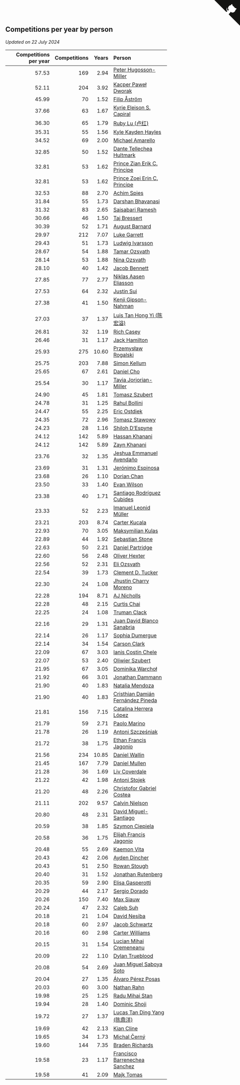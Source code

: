 ## Competitions per year by person

*Updated on 22 July 2024*

| Competitions per year | Competitions | Years | Person |
| ---: | ---: | ---: | :--- |
| 57.53 | 169 | 2.94 | [Peter Hugosson-Miller](https://www.worldcubeassociation.org/persons/2021HUGO01) |
| 52.11 | 204 | 3.92 | [Kacper Paweł Dworak](https://www.worldcubeassociation.org/persons/2020DWOR01) |
| 45.99 | 70 | 1.52 | [Filip Åström](https://www.worldcubeassociation.org/persons/2023ASTR01) |
| 37.66 | 63 | 1.67 | [Kyrie Eleison S. Capiral](https://www.worldcubeassociation.org/persons/2022CAPI02) |
| 36.30 | 65 | 1.79 | [Ruby Lu (卢红)](https://www.worldcubeassociation.org/persons/2022LURU01) |
| 35.31 | 55 | 1.56 | [Kyle Kayden Hayles](https://www.worldcubeassociation.org/persons/2022HAYL02) |
| 34.52 | 69 | 2.00 | [Michael Amarello](https://www.worldcubeassociation.org/persons/2022AMAR09) |
| 32.85 | 50 | 1.52 | [Dante Tellechea Hultmark](https://www.worldcubeassociation.org/persons/2023HULT01) |
| 32.81 | 53 | 1.62 | [Prince Zian Erik C. Principe](https://www.worldcubeassociation.org/persons/2022PRIN08) |
| 32.81 | 53 | 1.62 | [Prince Zoei Erin C. Principe](https://www.worldcubeassociation.org/persons/2022PRIN09) |
| 32.53 | 88 | 2.70 | [Achim Spies](https://www.worldcubeassociation.org/persons/2021SPIE01) |
| 31.84 | 55 | 1.73 | [Darshan Bhavanasi](https://www.worldcubeassociation.org/persons/2022BHAV01) |
| 31.32 | 83 | 2.65 | [Saisabari Ramesh](https://www.worldcubeassociation.org/persons/2021RAME01) |
| 30.66 | 46 | 1.50 | [Taj Bressert](https://www.worldcubeassociation.org/persons/2023BRES01) |
| 30.39 | 52 | 1.71 | [August Barnard](https://www.worldcubeassociation.org/persons/2022BARN21) |
| 29.97 | 212 | 7.07 | [Luke Garrett](https://www.worldcubeassociation.org/persons/2017GARR05) |
| 29.43 | 51 | 1.73 | [Ludwig Ivarsson](https://www.worldcubeassociation.org/persons/2022IVAR01) |
| 28.67 | 54 | 1.88 | [Tamar Ozsvath](https://www.worldcubeassociation.org/persons/2022OZSV04) |
| 28.14 | 53 | 1.88 | [Nina Ozsvath](https://www.worldcubeassociation.org/persons/2022OZSV03) |
| 28.10 | 40 | 1.42 | [Jacob Bennett](https://www.worldcubeassociation.org/persons/2023BENN04) |
| 27.85 | 77 | 2.77 | [Niklas Aasen Eliasson](https://www.worldcubeassociation.org/persons/2021ELIA01) |
| 27.53 | 64 | 2.32 | [Justin Sui](https://www.worldcubeassociation.org/persons/2022SUIJ01) |
| 27.38 | 41 | 1.50 | [Kenji Gipson-Nahman](https://www.worldcubeassociation.org/persons/2023GIPS01) |
| 27.03 | 37 | 1.37 | [Luis Tan Hong Yi (陈宏溢)](https://www.worldcubeassociation.org/persons/2023YILU01) |
| 26.81 | 32 | 1.19 | [Rich Casey](https://www.worldcubeassociation.org/persons/2023CASE06) |
| 26.46 | 31 | 1.17 | [Jack Hamilton](https://www.worldcubeassociation.org/persons/2023HAMI08) |
| 25.93 | 275 | 10.60 | [Przemysław Rogalski](https://www.worldcubeassociation.org/persons/2013ROGA02) |
| 25.75 | 203 | 7.88 | [Simon Kellum](https://www.worldcubeassociation.org/persons/2016KELL12) |
| 25.65 | 67 | 2.61 | [Daniel Cho](https://www.worldcubeassociation.org/persons/2021CHOD01) |
| 25.54 | 30 | 1.17 | [Tavia Jorjorian-Miller](https://www.worldcubeassociation.org/persons/2023JORJ01) |
| 24.90 | 45 | 1.81 | [Tomasz Szubert](https://www.worldcubeassociation.org/persons/2022SZUB02) |
| 24.78 | 31 | 1.25 | [Rahul Bollini](https://www.worldcubeassociation.org/persons/2023BOLL01) |
| 24.47 | 55 | 2.25 | [Eric Ostdiek](https://www.worldcubeassociation.org/persons/2022OSTD01) |
| 24.35 | 72 | 2.96 | [Tomasz Stawowy](https://www.worldcubeassociation.org/persons/2021STAW01) |
| 24.23 | 28 | 1.16 | [Shiloh D’Espyne](https://www.worldcubeassociation.org/persons/2023DESP01) |
| 24.12 | 142 | 5.89 | [Hassan Khanani](https://www.worldcubeassociation.org/persons/2018KHAN26) |
| 24.12 | 142 | 5.89 | [Zayn Khanani](https://www.worldcubeassociation.org/persons/2018KHAN28) |
| 23.76 | 32 | 1.35 | [Jeshua Emmanuel Avendaño](https://www.worldcubeassociation.org/persons/2023AVEN01) |
| 23.69 | 31 | 1.31 | [Jerónimo Espinosa](https://www.worldcubeassociation.org/persons/2023ESPI07) |
| 23.68 | 26 | 1.10 | [Dorian Chan](https://www.worldcubeassociation.org/persons/2023DORI01) |
| 23.50 | 33 | 1.40 | [Evan Wilson](https://www.worldcubeassociation.org/persons/2023WILS11) |
| 23.38 | 40 | 1.71 | [Santiago Rodríguez Cubides](https://www.worldcubeassociation.org/persons/2022CUBI01) |
| 23.33 | 52 | 2.23 | [Imanuel Leonid Müller](https://www.worldcubeassociation.org/persons/2022MULL02) |
| 23.21 | 203 | 8.74 | [Carter Kucala](https://www.worldcubeassociation.org/persons/2015KUCA01) |
| 22.93 | 70 | 3.05 | [Maksymilian Kulas](https://www.worldcubeassociation.org/persons/2021KULA02) |
| 22.89 | 44 | 1.92 | [Sebastian Stone](https://www.worldcubeassociation.org/persons/2022STON09) |
| 22.63 | 50 | 2.21 | [Daniel Partridge](https://www.worldcubeassociation.org/persons/2022PART02) |
| 22.60 | 56 | 2.48 | [Oliver Hexter](https://www.worldcubeassociation.org/persons/2022HEXT01) |
| 22.56 | 52 | 2.31 | [Eli Ozsvath](https://www.worldcubeassociation.org/persons/2022OZSV01) |
| 22.54 | 39 | 1.73 | [Clement D. Tucker](https://www.worldcubeassociation.org/persons/2022TUCK09) |
| 22.30 | 24 | 1.08 | [Jhustin Charry Moreno](https://www.worldcubeassociation.org/persons/2023MORE20) |
| 22.28 | 194 | 8.71 | [AJ Nicholls](https://www.worldcubeassociation.org/persons/2015NICH04) |
| 22.28 | 48 | 2.15 | [Curtis Chai](https://www.worldcubeassociation.org/persons/2022CHAI02) |
| 22.25 | 24 | 1.08 | [Truman Clack](https://www.worldcubeassociation.org/persons/2023CLAC02) |
| 22.16 | 29 | 1.31 | [Juan David Blanco Sanabria](https://www.worldcubeassociation.org/persons/2023SANA04) |
| 22.14 | 26 | 1.17 | [Sophia Dumergue](https://www.worldcubeassociation.org/persons/2023DUME02) |
| 22.14 | 34 | 1.54 | [Carson Clark](https://www.worldcubeassociation.org/persons/2023CLAR02) |
| 22.09 | 67 | 3.03 | [Ianis Costin Chele](https://www.worldcubeassociation.org/persons/2021CHEL01) |
| 22.07 | 53 | 2.40 | [Oliwier Szubert](https://www.worldcubeassociation.org/persons/2022SZUB01) |
| 21.95 | 67 | 3.05 | [Dominika Warchoł](https://www.worldcubeassociation.org/persons/2021WARC01) |
| 21.92 | 66 | 3.01 | [Jonathan Dammann](https://www.worldcubeassociation.org/persons/2021DAMM01) |
| 21.90 | 40 | 1.83 | [Natalia Mendoza](https://www.worldcubeassociation.org/persons/2022MEND24) |
| 21.90 | 40 | 1.83 | [Cristhian Damián Fernández Pineda](https://www.worldcubeassociation.org/persons/2022PINE05) |
| 21.81 | 156 | 7.15 | [Catalina Herrera López](https://www.worldcubeassociation.org/persons/2017LOPE31) |
| 21.79 | 59 | 2.71 | [Paolo Marino](https://www.worldcubeassociation.org/persons/2021MARI04) |
| 21.78 | 26 | 1.19 | [Antoni Szcześniak](https://www.worldcubeassociation.org/persons/2023SZCZ04) |
| 21.72 | 38 | 1.75 | [Ethan Francis Jagonio](https://www.worldcubeassociation.org/persons/2022JAGO03) |
| 21.56 | 234 | 10.85 | [Daniel Wallin](https://www.worldcubeassociation.org/persons/2013WALL03) |
| 21.45 | 167 | 7.79 | [Daniel Mullen](https://www.worldcubeassociation.org/persons/2016MULL04) |
| 21.28 | 36 | 1.69 | [Liv Coverdale](https://www.worldcubeassociation.org/persons/2022COVE02) |
| 21.22 | 42 | 1.98 | [Antoni Stojek](https://www.worldcubeassociation.org/persons/2022STOJ03) |
| 21.20 | 48 | 2.26 | [Christofor Gabriel Costea](https://www.worldcubeassociation.org/persons/2022COST03) |
| 21.11 | 202 | 9.57 | [Calvin Nielson](https://www.worldcubeassociation.org/persons/2014NIEL03) |
| 20.80 | 48 | 2.31 | [David Miguel-Santiago](https://www.worldcubeassociation.org/persons/2022MIGU02) |
| 20.59 | 38 | 1.85 | [Szymon Ciepiela](https://www.worldcubeassociation.org/persons/2022CIEP01) |
| 20.58 | 36 | 1.75 | [Elijah Francis Jagonio](https://www.worldcubeassociation.org/persons/2022JAGO02) |
| 20.48 | 55 | 2.69 | [Kaemon Vita](https://www.worldcubeassociation.org/persons/2021VITA01) |
| 20.43 | 42 | 2.06 | [Ayden Dincher](https://www.worldcubeassociation.org/persons/2022DINC01) |
| 20.43 | 51 | 2.50 | [Rowan Stough](https://www.worldcubeassociation.org/persons/2022STOU01) |
| 20.40 | 31 | 1.52 | [Jonathan Rutenberg](https://www.worldcubeassociation.org/persons/2023RUTE01) |
| 20.35 | 59 | 2.90 | [Elisa Gasperotti](https://www.worldcubeassociation.org/persons/2021GASP01) |
| 20.29 | 44 | 2.17 | [Sergio Dorado](https://www.worldcubeassociation.org/persons/2022CORR05) |
| 20.26 | 150 | 7.40 | [Max Siauw](https://www.worldcubeassociation.org/persons/2017SIAU02) |
| 20.24 | 47 | 2.32 | [Caleb Suh](https://www.worldcubeassociation.org/persons/2022SUHC01) |
| 20.18 | 21 | 1.04 | [David Nesiba](https://www.worldcubeassociation.org/persons/2023NESI01) |
| 20.18 | 60 | 2.97 | [Jacob Schwartz](https://www.worldcubeassociation.org/persons/2021SCHW01) |
| 20.16 | 60 | 2.98 | [Carter Williams](https://www.worldcubeassociation.org/persons/2021WILL06) |
| 20.15 | 31 | 1.54 | [Lucian Mihai Cremeneanu](https://www.worldcubeassociation.org/persons/2023CREM01) |
| 20.09 | 22 | 1.10 | [Dylan Trueblood](https://www.worldcubeassociation.org/persons/2023TRUE02) |
| 20.08 | 54 | 2.69 | [Juan Miguel Saboya Soto](https://www.worldcubeassociation.org/persons/2021SOTO01) |
| 20.04 | 27 | 1.35 | [Álvaro Pérez Posas](https://www.worldcubeassociation.org/persons/2023POSA01) |
| 20.03 | 60 | 3.00 | [Nathan Rahn](https://www.worldcubeassociation.org/persons/2021RAHN01) |
| 19.98 | 25 | 1.25 | [Radu Mihai Stan](https://www.worldcubeassociation.org/persons/2023STAN09) |
| 19.94 | 28 | 1.40 | [Dominic Shoji](https://www.worldcubeassociation.org/persons/2023SHOJ01) |
| 19.72 | 27 | 1.37 | [Lucas Tan Ding Yang (陈鼎洋)](https://www.worldcubeassociation.org/persons/2023YANG10) |
| 19.69 | 42 | 2.13 | [Kian Cline](https://www.worldcubeassociation.org/persons/2022CLIN01) |
| 19.65 | 34 | 1.73 | [Michal Černý](https://www.worldcubeassociation.org/persons/2022CERN03) |
| 19.60 | 144 | 7.35 | [Braden Richards](https://www.worldcubeassociation.org/persons/2017RICH02) |
| 19.58 | 23 | 1.17 | [Francisco Barrenechea Sanchez](https://www.worldcubeassociation.org/persons/2023SANC31) |
| 19.58 | 41 | 2.09 | [Majk Tomas](https://www.worldcubeassociation.org/persons/2022TOMA05) |


<a href="https://github.com/jonatanklosko/wca_statistics" class="github-corner" aria-label="View source on Github"><svg width="80" height="80" viewBox="0 0 250 250" style="fill:#151513; color:#fff; position: absolute; top: 0; border: 0; right: 0;" aria-hidden="true"><path d="M0,0 L115,115 L130,115 L142,142 L250,250 L250,0 Z"></path><path d="M128.3,109.0 C113.8,99.7 119.0,89.6 119.0,89.6 C122.0,82.7 120.5,78.6 120.5,78.6 C119.2,72.0 123.4,76.3 123.4,76.3 C127.3,80.9 125.5,87.3 125.5,87.3 C122.9,97.6 130.6,101.9 134.4,103.2" fill="currentColor" style="transform-origin: 130px 106px;" class="octo-arm"></path><path d="M115.0,115.0 C114.9,115.1 118.7,116.5 119.8,115.4 L133.7,101.6 C136.9,99.2 139.9,98.4 142.2,98.6 C133.8,88.0 127.5,74.4 143.8,58.0 C148.5,53.4 154.0,51.2 159.7,51.0 C160.3,49.4 163.2,43.6 171.4,40.1 C171.4,40.1 176.1,42.5 178.8,56.2 C183.1,58.6 187.2,61.8 190.9,65.4 C194.5,69.0 197.7,73.2 200.1,77.6 C213.8,80.2 216.3,84.9 216.3,84.9 C212.7,93.1 206.9,96.0 205.4,96.6 C205.1,102.4 203.0,107.8 198.3,112.5 C181.9,128.9 168.3,122.5 157.7,114.1 C157.9,116.9 156.7,120.9 152.7,124.9 L141.0,136.5 C139.8,137.7 141.6,141.9 141.8,141.8 Z" fill="currentColor" class="octo-body"></path></svg></a><style>.github-corner:hover .octo-arm{animation:octocat-wave 560ms ease-in-out}@keyframes octocat-wave{0%,100%{transform:rotate(0)}20%,60%{transform:rotate(-25deg)}40%,80%{transform:rotate(10deg)}}@media (max-width:500px){.github-corner:hover .octo-arm{animation:none}.github-corner .octo-arm{animation:octocat-wave 560ms ease-in-out}}</style>
